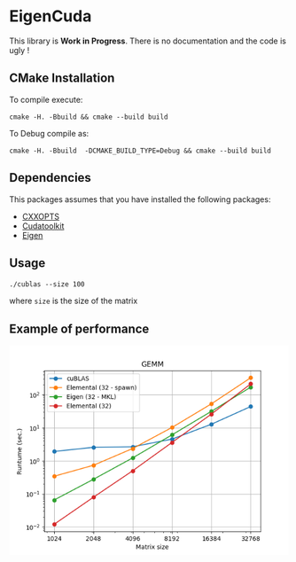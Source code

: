 # EigenCuda

This library is **Work in Progress**. There is no documentation and the code is ugly !

## CMake Installation

To compile execute:
```
cmake -H. -Bbuild && cmake --build build
```

To Debug compile as:
```
cmake -H. -Bbuild  -DCMAKE_BUILD_TYPE=Debug && cmake --build build
```

## Dependencies

This packages assumes that you have installed the following packages:

  
  * [CXXOPTS](https://anaconda.org/conda-forge/cxxopts)
  * [Cudatoolkit](https://anaconda.org/anaconda/cudatoolkit)
  * [Eigen](http://eigen.tuxfamily.org/index.php?title=Main_Page)

## Usage

```
./cublas --size 100
```

where `size` is the size of the matrix 

## Example of performance

![alt text](./perf_gemm_gpu.png)
